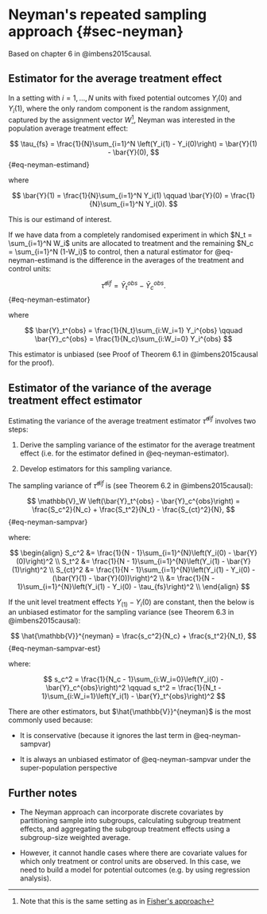 # Neyman's repeated sampling approach {#sec-neyman}

Based on chapter 6 in @imbens2015causal.

## Estimator for the average treatment effect

In a setting with $i = 1, \dots, N$ units with fixed potential outcomes $Y_i(0)$ and $Y_i(1)$, where the only random component is the random assignment, captured by the assignment vector $W$[^setting], Neyman was interested in the population average treatment effect:

$$
\tau_{fs} = \frac{1}{N}\sum_{i=1}^N \left(Y_i(1) - Y_i(0)\right) = \bar{Y}(1) - \bar{Y}(0),
$$ {#eq-neyman-estimand}

where

$$
\bar{Y}(1) = \frac{1}{N}\sum_{i=1}^N Y_i(1) \qquad \bar{Y}(0) = \frac{1}{N}\sum_{i=1}^N Y_i(0).
$$

This is our estimand of interest.

If we have data from a completely randomised experiment in which $N_t = \sum_{i=1}^N W_i$ units are allocated to treatment and the remaining $N_c = \sum_{i=1}^N (1-W_i)$ to control, then a natural estimator for @eq-neyman-estimand is the difference in the averages of the treatment and control units:

$$
\hat{\tau}^{dif} = \bar{Y}_t^{obs} - \bar{Y}_c^{obs}.
$$ {#eq-neyman-estimator}

where

$$
\bar{Y}_t^{obs} = \frac{1}{N_t}\sum_{i:W_i=1} Y_i^{obs} \qquad \bar{Y}_c^{obs} = \frac{1}{N_c}\sum_{i:W_i=0} Y_i^{obs}
$$

This estimator is unbiased (see Proof of Theorem 6.1 in @imbens2015causal for the proof).


## Estimator of the variance of the average treatment effect estimator

Estimating the variance of the average treatment estimator $\hat{\tau}^{dif}$ involves two steps:

1. Derive the sampling variance of the estimator for the average treatment effect (i.e. for the estimator defined in @eq-neyman-estimator).

2. Develop estimators for this sampling variance.

The sampling variance of $\hat{\tau}^{dif}$ is (see Theorem 6.2 in @imbens2015causal):

$$
\mathbb{V}_W \left(\bar{Y}_t^{obs} - \bar{Y}_c^{obs}\right)
= \frac{S_c^2}{N_c} + \frac{S_t^2}{N_t} - \frac{S_{ct}^2}{N},
$$ {#eq-neyman-sampvar}

where:

$$
\begin{align}
S_c^2 &= \frac{1}{N - 1}\sum_{i=1}^{N}\left(Y_i(0) - \bar{Y}(0)\right)^2 \\
S_t^2 &= \frac{1}{N - 1}\sum_{i=1}^{N}\left(Y_i(1) - \bar{Y}(1)\right)^2 \\
S_{ct}^2 &= \frac{1}{N - 1}\sum_{i=1}^{N}\left(Y_i(1) - Y_i(0) - (\bar{Y}(1) - \bar{Y}(0))\right)^2 \\
&= \frac{1}{N - 1}\sum_{i=1}^{N}\left(Y_i(1) - Y_i(0) - \tau_{fs}\right)^2 \\
\end{align}
$$

If the unit level treatment effects $Y_(1) - Y_i(0)$ are constant, then the below is an unbiased estimator for the sampling variance (see Theorem 6.3 in @imbens2015causal):

$$
\hat{\mathbb{V}}^{neyman} = \frac{s_c^2}{N_c} + \frac{s_t^2}{N_t},
$$ {#eq-neyman-sampvar-est}

where:

$$
s_c^2 = \frac{1}{N_c - 1}\sum_{i:W_i=0}\left(Y_i(0) - \bar{Y}_c^{obs}\right)^2 \qquad s_t^2 = \frac{1}{N_t - 1}\sum_{i:W_i=1}\left(Y_i(1) - \bar{Y}_t^{obs}\right)^2
$$

There are other estimators, but $\hat{\mathbb{V}}^{neyman}$ is the most commonly used because:

- It is conservative (because it ignores the last term in @eq-neyman-sampvar)

- It is always an unbiased estimator of @eq-neyman-sampvar under the super-population perspective

## Further notes

- The Neyman approach can incorporate discrete covariates by partitioning sample into subgroups, calculating subgroup treatment effects, and aggregating the subgroup treatment effects using a subgroup-size weighted average.

- However, it cannot handle cases where there are covariate values for which only treatment or control units are observed. In this case, we need to build a model for potential outcomes (e.g. by using regression analysis).


[^setting]: Note that this is the same setting as in [Fisher's approach](fisher.qmd)